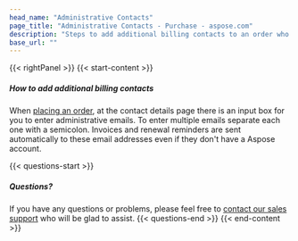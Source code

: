 ```yaml
---
head_name: "Administrative Contacts"
page_title: "Administrative Contacts - Purchase - aspose.com"
description: "Steps to add additional billing contacts to an order who will receive invoices and reminders."
base_url: ""
---
```

{{< rightPanel >}}
{{< start-content >}}
##### **How to add additional billing contacts**
When [placing an order](https://purchase.aspose.com/buy), at the contact details page there is an input box for you to enter administrative emails. To enter multiple emails separate each one with a semicolon. Invoices and renewal reminders are sent automatically to these email addresses even if they don't have a Aspose account.


{{< questions-start >}}
##### Questions?
If you have any questions or problems, please feel free to [contact our sales support](https://about.aspose.com/contact/) who will be glad to assist.
{{< questions-end >}}
{{< end-content >}}